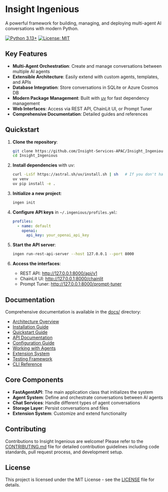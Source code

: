 # Insight Ingenious

A powerful framework for building, managing, and deploying multi-agent AI conversations with modern Python.

[![Python 3.13+](https://img.shields.io/badge/python-3.13+-blue.svg)](https://www.python.org/downloads/release/python-3130/)
[![License: MIT](https://img.shields.io/badge/License-MIT-yellow.svg)](https://opensource.org/licenses/MIT)

## Key Features

- **Multi-Agent Orchestration**: Create and manage conversations between multiple AI agents
- **Extensible Architecture**: Easily extend with custom agents, templates, and APIs
- **Database Integration**: Store conversations in SQLite or Azure Cosmos DB
- **Modern Package Management**: Built with [uv](https://docs.astral.sh/uv/) for fast dependency management
- **Web Interfaces**: Access via REST API, ChainLit UI, or Prompt Tuner
- **Comprehensive Documentation**: Detailed guides and references

## Quickstart

1. **Clone the repository**:
   ```bash
   git clone https://github.com/Insight-Services-APAC/Insight_Ingenious.git
   cd Insight_Ingenious
   ```

2. **Install dependencies** with uv:
   ```bash
   curl -LsSf https://astral.sh/uv/install.sh | sh   # If you don't have uv installed
   uv venv
   uv pip install -e .
   ```

3. **Initialize a new project**:
   ```bash
   ingen init
   ```

4. **Configure API keys** in `~/.ingenious/profiles.yml`:
   ```yaml
   profiles:
     - name: default
       openai:
         api_key: your_openai_api_key
   ```

5. **Start the API server**:
   ```bash
   ingen run-rest-api-server --host 127.0.0.1 --port 8000
   ```

6. **Access the interfaces**:
   - REST API: http://127.0.0.1:8000/api/v1
   - ChainLit UI: http://127.0.0.1:8000/chainlit
   - Prompt Tuner: http://127.0.0.1:8000/prompt-tuner

## Documentation

Comprehensive documentation is available in the [docs/](docs/) directory:

- [Architecture Overview](docs/architecture.md)
- [Installation Guide](docs/installation.md)
- [Quickstart Guide](docs/quickstart.md)
- [API Documentation](docs/api.md)
- [Configuration Guide](docs/configuration.md)
- [Working with Agents](docs/agents.md)
- [Extension System](docs/extensions.md)
- [Testing Framework](docs/testing.md)
- [CLI Reference](docs/cli.md)

## Core Components

- **FastAgentAPI**: The main application class that initializes the system
- **Agent System**: Define and orchestrate conversations between AI agents
- **Chat Services**: Handle different types of agent conversations
- **Storage Layer**: Persist conversations and files
- **Extension System**: Customize and extend functionality

## Contributing

Contributions to Insight Ingenious are welcome! Please refer to the [CONTRIBUTING.md](./CONTRIBUTING.md) file for detailed contribution guidelines including code standards, pull request process, and development setup.

## License

This project is licensed under the MIT License - see the [LICENSE](LICENSE) file for details.
